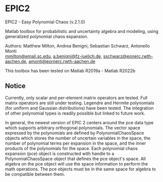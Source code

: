 # EPIC2
EPIC2 - Easy Polynomial Chaos (v.2.1.0)

Matlab toolbox for probabilistic and uncertainty algebra and modeling, using generalized polynomial chaos expansion.

Authors: Matthew Milton, Andrea Benigni, Sebastian Schwarz, Antonello Monti          
mmilton@email.sc.edu, a.benigni@fz-juelich.de, sschwarz@eonerc.rwth-aachen.de, amonti@eornerc.rwth-aachen.de

This toolbox has been tested on Matlab R2019a - Matlab R2022b

## Notice

Currently, only scalar and per-element matrix operators are tested.
Full matrix operators are still under testing.
Legendre and Hermite polynomials (for uniform and Gaussian distributions) have been tested.
The integration of other polynomial types is readily possible but linked to future work.

In general, the newest version of EPIC 2 centers around the pce data type which supports arbitrary orthogonal polynomials.
The vector space expressed by the polynomials are defined by PolynomialChaosSpace objects which stores the number of uncertain variables
in the space, the number of polynomial terms per expansion in the space, and the inner products of the polynomials for the space.
Each polynomial chaos expansion (pce) object is constructed with handle to a PolynomialChaosSpace object that defines the pce object's space.
All algebra on the pce object will use the space information to perform the math operations.
The pce objects must be in the same space for algebra to be compatible between them.
